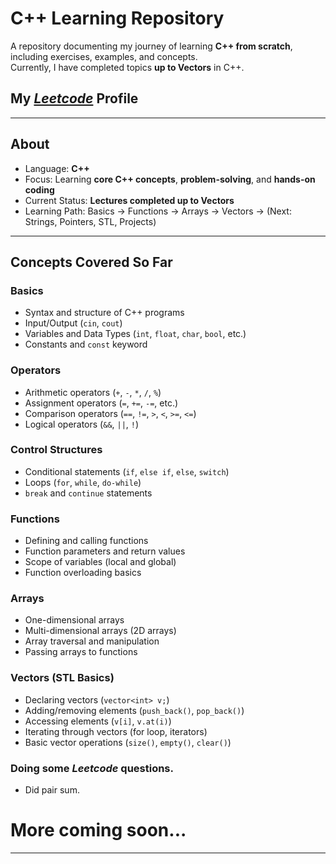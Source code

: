 # C++ Learning Repository

A repository documenting my journey of learning **C++ from scratch**, including exercises, examples, and concepts.  
Currently, I have completed topics **up to Vectors** in C++.

## My [*Leetcode*](https://leetcode.com/u/Meet_9406/) Profile 

---

## About

- Language: **C++**
- Focus: Learning **core C++ concepts**, **problem-solving**, and **hands-on coding**
- Current Status: **Lectures completed up to Vectors**
- Learning Path: Basics → Functions → Arrays → Vectors → (Next: Strings, Pointers, STL, Projects)

---

## Concepts Covered So Far

### Basics
- Syntax and structure of C++ programs  
- Input/Output (`cin`, `cout`)  
- Variables and Data Types (`int`, `float`, `char`, `bool`, etc.)  
- Constants and `const` keyword  

### Operators
- Arithmetic operators (`+`, `-`, `*`, `/`, `%`)  
- Assignment operators (`=`, `+=`, `-=`, etc.)  
- Comparison operators (`==`, `!=`, `>`, `<`, `>=`, `<=`)  
- Logical operators (`&&`, `||`, `!`)  

### Control Structures
- Conditional statements (`if`, `else if`, `else`, `switch`)  
- Loops (`for`, `while`, `do-while`)  
- `break` and `continue` statements  

### Functions
- Defining and calling functions  
- Function parameters and return values  
- Scope of variables (local and global)  
- Function overloading basics  

### Arrays
- One-dimensional arrays  
- Multi-dimensional arrays (2D arrays)  
- Array traversal and manipulation  
- Passing arrays to functions  

### Vectors (STL Basics)
- Declaring vectors (`vector<int> v;`)  
- Adding/removing elements (`push_back()`, `pop_back()`)  
- Accessing elements (`v[i]`, `v.at(i)`)  
- Iterating through vectors (for loop, iterators)  
- Basic vector operations (`size()`, `empty()`, `clear()`)  

### Doing some *Leetcode* questions.
- Did pair sum.

# More coming soon...
---
